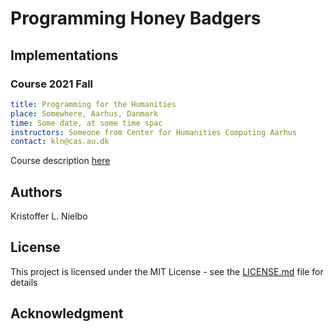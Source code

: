 # Programming Honey Badgers #

<!---
✨ special comments✨
--->


## Implementations ##
### Course 2021 Fall ###

```yaml
title: Programming for the Humanities
place: Somewhere, Aarhus, Danmark
time: Some date, at some time spac
instructors: Someone from Center for Humanities Computing Aarhus
contact: kln@cas.au.dk
```

Course description [here](https://kursuskatalog.au.dk/da/course/106983/Programming-for-the-Humanities)

## Authors
Kristoffer L. Nielbo

## License

This project is licensed under the MIT License - see the [LICENSE.md](LICENSE.md) file for details

## Acknowledgment